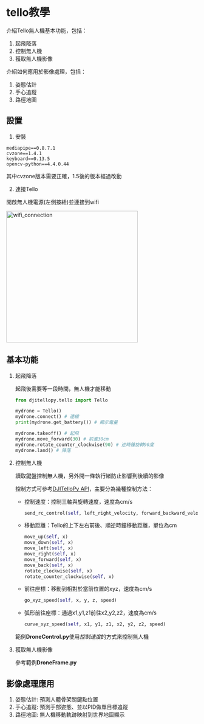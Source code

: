 # tello教學
介紹Tello無人機基本功能，包括：

1. 起飛降落
2. 控制無人機
3. 獲取無人機影像

介紹如何應用於影像處理，包括：

1. 姿態估計
2. 手心追蹤
3. 路徑地圖

## 設置
1. 安裝
```
mediapipe==0.8.7.1
cvzone==1.4.1
keyboard==0.13.5
opencv-python==4.4.0.44
```
其中cvzone版本需要正確，1.5後的版本經過改動

2. 連接Tello

開啟無人機電源(左側按紐)並連接到wifi

<img width="346" alt="wifi_connection" src="https://user-images.githubusercontent.com/13486777/110932822-a7b30f00-8334-11eb-9759-864c3dce652d.png">

## 基本功能
1. 起飛降落

    起飛後需要等一段時間，無人機才能移動
    
    ```python
    from djitellopy.tello import Tello

    mydrone = Tello()
    mydrone.connect() # 連線
    print(mydrone.get_battery()) # 顯示電量

    mydrone.takeoff() # 起飛
    mydrone.move_forward(30) # 前進30cm
    mydrone.rotate_counter_clockwise(90) # 逆時鐘旋轉90度
    mydrone.land() # 降落
    ```

3. 控制無人機
    
    讀取鍵盤控制無人機，另外開一條執行緒防止影響到後續的影像
    
    控制方式可參考[DJITelloPy API](https://djitellopy.readthedocs.io/en/latest/tello/)，主要分為幾種控制方法：
    * 控制速度：控制三軸與旋轉速度，速度為cm/s
    
        ```python
        send_rc_control(self, left_right_velocity, forward_backward_velocity, up_down_velocity, yaw_velocity)
        ```
    * 移動距離：Tello的上下左右前後、順逆時鐘移動距離，單位為cm
    
        ```python
        move_up(self, x)
        move_down(self, x)
        move_left(self, x)
        move_right(self, x)
        move_forward(self, x)
        move_back(self, x)
        rotate_clockwise(self, x)
        rotate_counter_clockwise(self, x)
        ```
    * 前往座標：移動到相對於當前位置的xyz，速度為cm/s
    
        ```python
        go_xyz_speed(self, x, y, z, speed)
        ```
    * 弧形前往座標：通過x1,y1,z1前往x2,y2,z2，速度為cm/s

        ```python
        curve_xyz_speed(self, x1, y1, z1, x2, y2, z2, speed)
        ```
        
    範例**DroneControl.py**使用*控制速度*的方式來控制無人機
    
3. 獲取無人機影像

    參考範例**DroneFrame.py**

## 影像處理應用
1. 姿態估計: 預測人體骨架關鍵點位置
2. 手心追蹤: 預測手部姿態、並以PID做單目標追蹤
3. 路徑地圖: 無人機移動軌跡映射到世界地圖顯示
